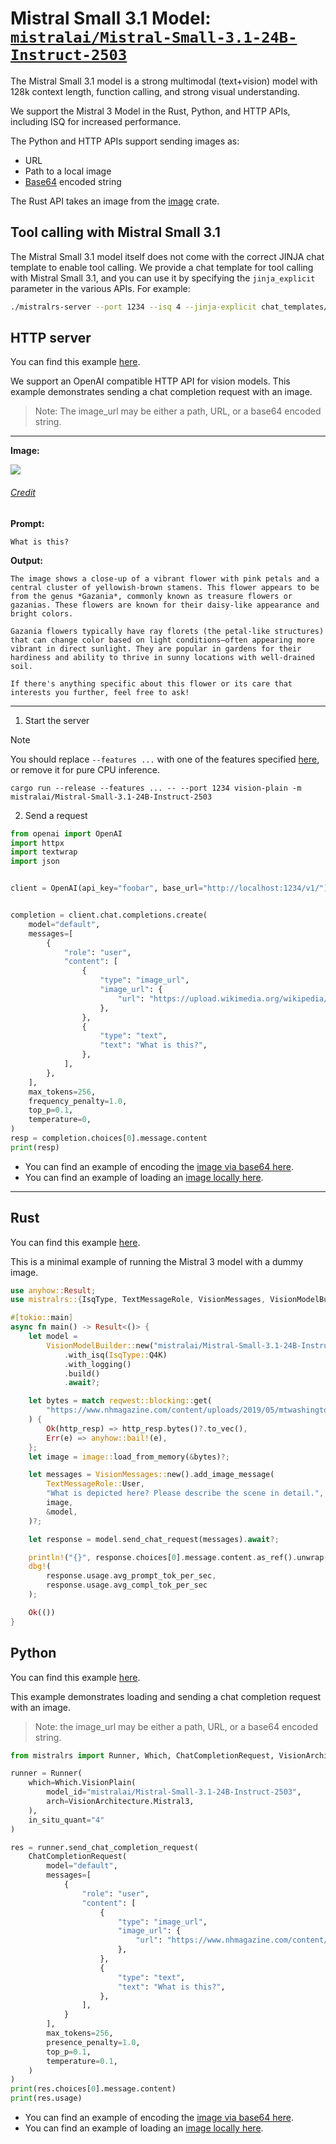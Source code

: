 # Mistral Small 3.1 Model: [`mistralai/Mistral-Small-3.1-24B-Instruct-2503`](https://huggingface.co/mistralai/Mistral-Small-3.1-24B-Instruct-2503)

The Mistral Small 3.1 model is a strong multimodal (text+vision) model with 128k context length, function calling, and strong visual understanding.

We support the Mistral 3 Model in the Rust, Python, and HTTP APIs, including ISQ for increased performance.

The Python and HTTP APIs support sending images as:
- URL
- Path to a local image
- [Base64](https://en.wikipedia.org/wiki/Base64) encoded string

The Rust API takes an image from the [image](https://docs.rs/image/latest/image/index.html) crate.

## Tool calling with Mistral Small 3.1

The Mistral Small 3.1 model itself does not come with the correct JINJA chat template to enable tool calling. We provide a chat template for
tool calling with Mistral Small 3.1, and you can use it by specifying the `jinja_explicit` parameter in the various APIs. For example:

```bash
./mistralrs-server --port 1234 --isq 4 --jinja-explicit chat_templates/mistral_small_tool_call.jinja vision-plain -m mistralai/Mistral-Small-3.1-24B-Instruct-2503  
```


## HTTP server
You can find this example [here](../examples/server/mistral3.py).

We support an OpenAI compatible HTTP API for vision models. This example demonstrates sending a chat completion request with an image.

> Note: The image_url may be either a path, URL, or a base64 encoded string.

---

**Image:**

<img src="https://upload.wikimedia.org/wikipedia/commons/f/fd/Pink_flower.jpg">
<h6><a href = "https://upload.wikimedia.org/wikipedia/commons/f/fd/Pink_flower.jpg">Credit</a></h6>

**Prompt:**
```
What is this?
```

**Output:**
```
The image shows a close-up of a vibrant flower with pink petals and a central cluster of yellowish-brown stamens. This flower appears to be from the genus *Gazania*, commonly known as treasure flowers or gazanias. These flowers are known for their daisy-like appearance and bright colors.

Gazania flowers typically have ray florets (the petal-like structures) that can change color based on light conditions—often appearing more vibrant in direct sunlight. They are popular in gardens for their hardiness and ability to thrive in sunny locations with well-drained soil.

If there's anything specific about this flower or its care that interests you further, feel free to ask!
```

---

1) Start the server

> [!NOTE]
> You should replace `--features ...` with one of the features specified [here](../README.md#supported-accelerators), or remove it for pure CPU inference.

```
cargo run --release --features ... -- --port 1234 vision-plain -m mistralai/Mistral-Small-3.1-24B-Instruct-2503
```

2) Send a request

```py
from openai import OpenAI
import httpx
import textwrap
import json


client = OpenAI(api_key="foobar", base_url="http://localhost:1234/v1/")


completion = client.chat.completions.create(
    model="default",
    messages=[
        {
            "role": "user",
            "content": [
                {
                    "type": "image_url",
                    "image_url": {
                        "url": "https://upload.wikimedia.org/wikipedia/commons/f/fd/Pink_flower.jpg"
                    },
                },
                {
                    "type": "text",
                    "text": "What is this?",
                },
            ],
        },
    ],
    max_tokens=256,
    frequency_penalty=1.0,
    top_p=0.1,
    temperature=0,
)
resp = completion.choices[0].message.content
print(resp)

```

- You can find an example of encoding the [image via base64 here](../examples/server/phi3v_base64.py).
- You can find an example of loading an [image locally here](../examples/server/phi3v_local_img.py).

---

## Rust
You can find this example [here](../mistralrs/examples/mistral3/main.rs).

This is a minimal example of running the Mistral 3 model with a dummy image.

```rust
use anyhow::Result;
use mistralrs::{IsqType, TextMessageRole, VisionMessages, VisionModelBuilder};

#[tokio::main]
async fn main() -> Result<()> {
    let model =
        VisionModelBuilder::new("mistralai/Mistral-Small-3.1-24B-Instruct-2503")
            .with_isq(IsqType::Q4K)
            .with_logging()
            .build()
            .await?;

    let bytes = match reqwest::blocking::get(
        "https://www.nhmagazine.com/content/uploads/2019/05/mtwashingtonFranconia-2-19-18-108-Edit-Edit.jpg",
    ) {
        Ok(http_resp) => http_resp.bytes()?.to_vec(),
        Err(e) => anyhow::bail!(e),
    };
    let image = image::load_from_memory(&bytes)?;

    let messages = VisionMessages::new().add_image_message(
        TextMessageRole::User,
        "What is depicted here? Please describe the scene in detail.",
        image,
        &model,
    )?;

    let response = model.send_chat_request(messages).await?;

    println!("{}", response.choices[0].message.content.as_ref().unwrap());
    dbg!(
        response.usage.avg_prompt_tok_per_sec,
        response.usage.avg_compl_tok_per_sec
    );

    Ok(())
}
```

## Python
You can find this example [here](../examples/python/mistral3.py).

This example demonstrates loading and sending a chat completion request with an image.

> Note: the image_url may be either a path, URL, or a base64 encoded string.

```py
from mistralrs import Runner, Which, ChatCompletionRequest, VisionArchitecture

runner = Runner(
    which=Which.VisionPlain(
        model_id="mistralai/Mistral-Small-3.1-24B-Instruct-2503",
        arch=VisionArchitecture.Mistral3,
    ),
    in_situ_quant="4"
)

res = runner.send_chat_completion_request(
    ChatCompletionRequest(
        model="default",
        messages=[
            {
                "role": "user",
                "content": [
                    {
                        "type": "image_url",
                        "image_url": {
                            "url": "https://www.nhmagazine.com/content/uploads/2019/05/mtwashingtonFranconia-2-19-18-108-Edit-Edit.jpg"
                        },
                    },
                    {
                        "type": "text",
                        "text": "What is this?",
                    },
                ],
            }
        ],
        max_tokens=256,
        presence_penalty=1.0,
        top_p=0.1,
        temperature=0.1,
    )
)
print(res.choices[0].message.content)
print(res.usage)

```

- You can find an example of encoding the [image via base64 here](../examples/python/phi3v_base64.py).
- You can find an example of loading an [image locally here](../examples/python/phi3v_local_img.py).